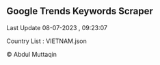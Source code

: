 

## Google Trends Keywords Scraper 
 
Last Update 08-07-2023 , 09:23:07

Country List :
VIETNAM.json



© Abdul Muttaqin 
